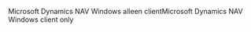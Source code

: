 <span data-ttu-id="f0ca8-101">Microsoft Dynamics NAV Windows alleen client</span><span class="sxs-lookup"><span data-stu-id="f0ca8-101">Microsoft Dynamics NAV Windows client only</span></span>